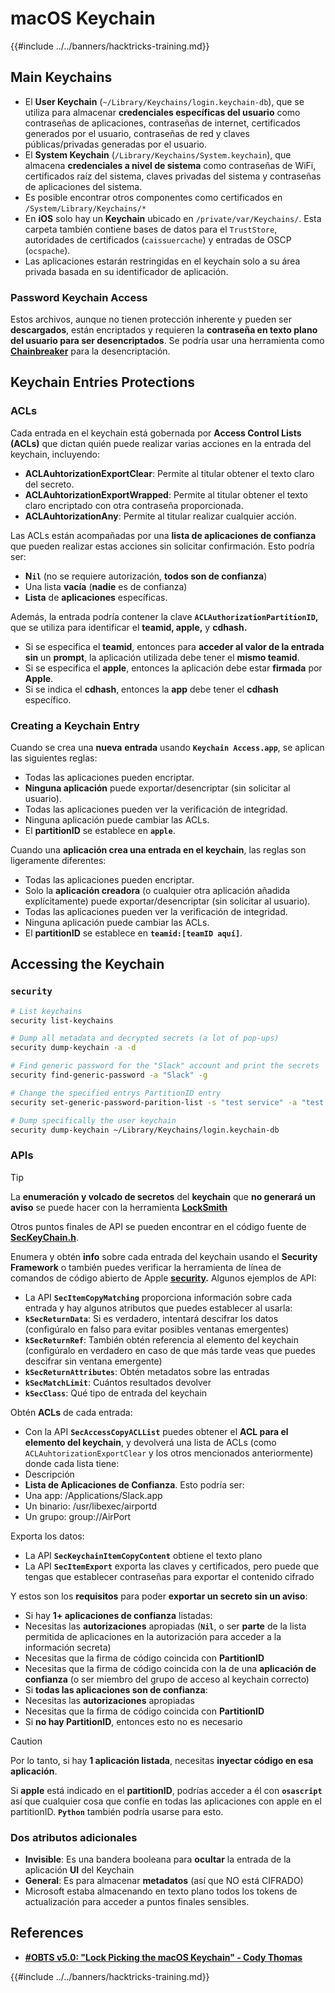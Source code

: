 # macOS Keychain

{{#include ../../banners/hacktricks-training.md}}

## Main Keychains

- El **User Keychain** (`~/Library/Keychains/login.keychain-db`), que se utiliza para almacenar **credenciales específicas del usuario** como contraseñas de aplicaciones, contraseñas de internet, certificados generados por el usuario, contraseñas de red y claves públicas/privadas generadas por el usuario.
- El **System Keychain** (`/Library/Keychains/System.keychain`), que almacena **credenciales a nivel de sistema** como contraseñas de WiFi, certificados raíz del sistema, claves privadas del sistema y contraseñas de aplicaciones del sistema.
- Es posible encontrar otros componentes como certificados en `/System/Library/Keychains/*`
- En **iOS** solo hay un **Keychain** ubicado en `/private/var/Keychains/`. Esta carpeta también contiene bases de datos para el `TrustStore`, autoridades de certificados (`caissuercache`) y entradas de OSCP (`ocspache`).
- Las aplicaciones estarán restringidas en el keychain solo a su área privada basada en su identificador de aplicación.

### Password Keychain Access

Estos archivos, aunque no tienen protección inherente y pueden ser **descargados**, están encriptados y requieren la **contraseña en texto plano del usuario para ser desencriptados**. Se podría usar una herramienta como [**Chainbreaker**](https://github.com/n0fate/chainbreaker) para la desencriptación.

## Keychain Entries Protections

### ACLs

Cada entrada en el keychain está gobernada por **Access Control Lists (ACLs)** que dictan quién puede realizar varias acciones en la entrada del keychain, incluyendo:

- **ACLAuhtorizationExportClear**: Permite al titular obtener el texto claro del secreto.
- **ACLAuhtorizationExportWrapped**: Permite al titular obtener el texto claro encriptado con otra contraseña proporcionada.
- **ACLAuhtorizationAny**: Permite al titular realizar cualquier acción.

Las ACLs están acompañadas por una **lista de aplicaciones de confianza** que pueden realizar estas acciones sin solicitar confirmación. Esto podría ser:

- **N`il`** (no se requiere autorización, **todos son de confianza**)
- Una lista **vacía** (**nadie** es de confianza)
- **Lista** de **aplicaciones** específicas.

Además, la entrada podría contener la clave **`ACLAuthorizationPartitionID`,** que se utiliza para identificar el **teamid, apple,** y **cdhash.**

- Si se especifica el **teamid**, entonces para **acceder al valor de la entrada** **sin** un **prompt**, la aplicación utilizada debe tener el **mismo teamid**.
- Si se especifica el **apple**, entonces la aplicación debe estar **firmada** por **Apple**.
- Si se indica el **cdhash**, entonces la **app** debe tener el **cdhash** específico.

### Creating a Keychain Entry

Cuando se crea una **nueva** **entrada** usando **`Keychain Access.app`**, se aplican las siguientes reglas:

- Todas las aplicaciones pueden encriptar.
- **Ninguna aplicación** puede exportar/desencriptar (sin solicitar al usuario).
- Todas las aplicaciones pueden ver la verificación de integridad.
- Ninguna aplicación puede cambiar las ACLs.
- El **partitionID** se establece en **`apple`**.

Cuando una **aplicación crea una entrada en el keychain**, las reglas son ligeramente diferentes:

- Todas las aplicaciones pueden encriptar.
- Solo la **aplicación creadora** (o cualquier otra aplicación añadida explícitamente) puede exportar/desencriptar (sin solicitar al usuario).
- Todas las aplicaciones pueden ver la verificación de integridad.
- Ninguna aplicación puede cambiar las ACLs.
- El **partitionID** se establece en **`teamid:[teamID aquí]`**.

## Accessing the Keychain

### `security`
```bash
# List keychains
security list-keychains

# Dump all metadata and decrypted secrets (a lot of pop-ups)
security dump-keychain -a -d

# Find generic password for the "Slack" account and print the secrets
security find-generic-password -a "Slack" -g

# Change the specified entrys PartitionID entry
security set-generic-password-parition-list -s "test service" -a "test acount" -S

# Dump specifically the user keychain
security dump-keychain ~/Library/Keychains/login.keychain-db
```
### APIs

> [!TIP]
> La **enumeración y volcado de secretos** del **keychain** que **no generará un aviso** se puede hacer con la herramienta [**LockSmith**](https://github.com/its-a-feature/LockSmith)
>
> Otros puntos finales de API se pueden encontrar en el código fuente de [**SecKeyChain.h**](https://opensource.apple.com/source/libsecurity_keychain/libsecurity_keychain-55017/lib/SecKeychain.h.auto.html).

Enumera y obtén **info** sobre cada entrada del keychain usando el **Security Framework** o también puedes verificar la herramienta de línea de comandos de código abierto de Apple [**security**](https://opensource.apple.com/source/Security/Security-59306.61.1/SecurityTool/macOS/security.c.auto.html)**.** Algunos ejemplos de API:

- La API **`SecItemCopyMatching`** proporciona información sobre cada entrada y hay algunos atributos que puedes establecer al usarla:
- **`kSecReturnData`**: Si es verdadero, intentará descifrar los datos (configúralo en falso para evitar posibles ventanas emergentes)
- **`kSecReturnRef`**: También obtén referencia al elemento del keychain (configúralo en verdadero en caso de que más tarde veas que puedes descifrar sin ventana emergente)
- **`kSecReturnAttributes`**: Obtén metadatos sobre las entradas
- **`kSecMatchLimit`**: Cuántos resultados devolver
- **`kSecClass`**: Qué tipo de entrada del keychain

Obtén **ACLs** de cada entrada:

- Con la API **`SecAccessCopyACLList`** puedes obtener el **ACL para el elemento del keychain**, y devolverá una lista de ACLs (como `ACLAuhtorizationExportClear` y los otros mencionados anteriormente) donde cada lista tiene:
- Descripción
- **Lista de Aplicaciones de Confianza**. Esto podría ser:
- Una app: /Applications/Slack.app
- Un binario: /usr/libexec/airportd
- Un grupo: group://AirPort

Exporta los datos:

- La API **`SecKeychainItemCopyContent`** obtiene el texto plano
- La API **`SecItemExport`** exporta las claves y certificados, pero puede que tengas que establecer contraseñas para exportar el contenido cifrado

Y estos son los **requisitos** para poder **exportar un secreto sin un aviso**:

- Si hay **1+ aplicaciones de confianza** listadas:
- Necesitas las **autorizaciones** apropiadas (**`Nil`**, o ser **parte** de la lista permitida de aplicaciones en la autorización para acceder a la información secreta)
- Necesitas que la firma de código coincida con **PartitionID**
- Necesitas que la firma de código coincida con la de una **aplicación de confianza** (o ser miembro del grupo de acceso al keychain correcto)
- Si **todas las aplicaciones son de confianza**:
- Necesitas las **autorizaciones** apropiadas
- Necesitas que la firma de código coincida con **PartitionID**
- Si **no hay PartitionID**, entonces esto no es necesario

> [!CAUTION]
> Por lo tanto, si hay **1 aplicación listada**, necesitas **inyectar código en esa aplicación**.
>
> Si **apple** está indicado en el **partitionID**, podrías acceder a él con **`osascript`** así que cualquier cosa que confíe en todas las aplicaciones con apple en el partitionID. **`Python`** también podría usarse para esto.

### Dos atributos adicionales

- **Invisible**: Es una bandera booleana para **ocultar** la entrada de la aplicación **UI** del Keychain
- **General**: Es para almacenar **metadatos** (así que NO está CIFRADO)
- Microsoft estaba almacenando en texto plano todos los tokens de actualización para acceder a puntos finales sensibles.

## References

- [**#OBTS v5.0: "Lock Picking the macOS Keychain" - Cody Thomas**](https://www.youtube.com/watch?v=jKE1ZW33JpY)

{{#include ../../banners/hacktricks-training.md}}
